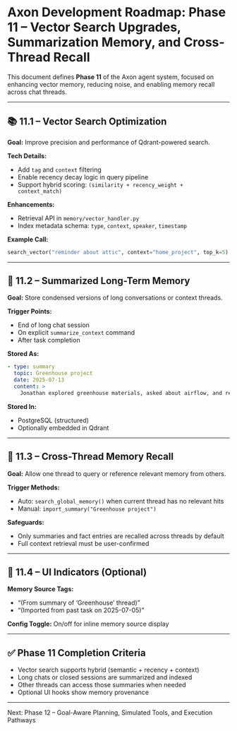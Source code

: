 # Axon Development Roadmap: Phase 11 – Vector Search Upgrades, Summarization Memory, and Cross-Thread Recall

This document defines **Phase 11** of the Axon agent system, focused on enhancing vector memory, reducing noise, and enabling memory recall across chat threads.

---

## 📚 11.1 – Vector Search Optimization

**Goal:** Improve precision and performance of Qdrant-powered search.

**Tech Details:**

- Add `tag` and `context` filtering
- Enable recency decay logic in query pipeline
- Support hybrid scoring: `(similarity + recency_weight + context_match)`

**Enhancements:**

- Retrieval API in `memory/vector_handler.py`
- Index metadata schema: `type`, `context`, `speaker`, `timestamp`

**Example Call:**

```python
search_vector("reminder about attic", context="home_project", top_k=5)
```

---

## 🧠 11.2 – Summarized Long-Term Memory

**Goal:** Store condensed versions of long conversations or context threads.

**Trigger Points:**

- End of long chat session
- On explicit `summarize_context` command
- After task completion

**Stored As:**

```yaml
- type: summary
  topic: Greenhouse project
  date: 2025-07-13
  content: >
    Jonathan explored greenhouse materials, asked about airflow, and requested a list of local suppliers.
```

**Stored In:**

- PostgreSQL (structured)
- Optionally embedded in Qdrant

---

## 🔄 11.3 – Cross-Thread Memory Recall

**Goal:** Allow one thread to query or reference relevant memory from others.

**Trigger Methods:**

- Auto: `search_global_memory()` when current thread has no relevant hits
- Manual: `import_summary("Greenhouse project")`

**Safeguards:**

- Only summaries and fact entries are recalled across threads by default
- Full context retrieval must be user-confirmed

---

## 📘 11.4 – UI Indicators (Optional)

**Memory Source Tags:**

- “(From summary of ‘Greenhouse’ thread)”
- “(Imported from past task on 2025-07-05)”

**Config Toggle:** On/off for inline memory source display

---

## ✅ Phase 11 Completion Criteria

- Vector search supports hybrid (semantic + recency + context)
- Long chats or closed sessions are summarized and indexed
- Other threads can access those summaries when needed
- Optional UI hooks show memory provenance

---

Next: Phase 12 – Goal-Aware Planning, Simulated Tools, and Execution Pathways

